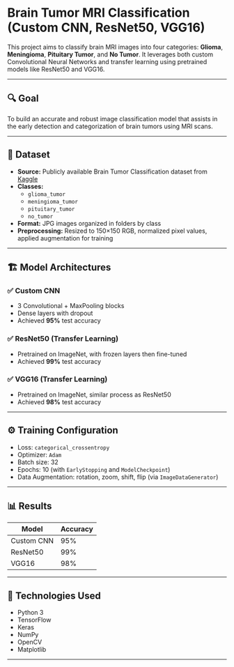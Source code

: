 # Brain Tumor MRI Classification (Custom CNN, ResNet50, VGG16)

This project aims to classify brain MRI images into four categories: **Glioma**, **Meningioma**, **Pituitary Tumor**, and **No Tumor**. It leverages both custom Convolutional Neural Networks and transfer learning using pretrained models like ResNet50 and VGG16.

---

## 🔍 Goal

To build an accurate and robust image classification model that assists in the early detection and categorization of brain tumors using MRI scans.

---

## 🧠 Dataset

- **Source:** Publicly available Brain Tumor Classification dataset from [Kaggle](https://www.kaggle.com/datasets/navoneel/brain-mri-images-for-brain-tumor-detection)  
- **Classes:**  
  - `glioma_tumor`  
  - `meningioma_tumor`  
  - `pituitary_tumor`  
  - `no_tumor`  
- **Format:** JPG images organized in folders by class  
- **Preprocessing:** Resized to 150×150 RGB, normalized pixel values, applied augmentation for training

---

## 🏗️ Model Architectures

### ✅ Custom CNN
- 3 Convolutional + MaxPooling blocks
- Dense layers with dropout
- Achieved **95%** test accuracy

### ✅ ResNet50 (Transfer Learning)
- Pretrained on ImageNet, with frozen layers then fine-tuned
- Achieved **99%** test accuracy

### ✅ VGG16 (Transfer Learning)
- Pretrained on ImageNet, similar process as ResNet50
- Achieved **98%** test accuracy

---

## ⚙️ Training Configuration

- Loss: `categorical_crossentropy`  
- Optimizer: `Adam`  
- Batch size: 32  
- Epochs: 10 (with `EarlyStopping` and `ModelCheckpoint`)  
- Data Augmentation: rotation, zoom, shift, flip (via `ImageDataGenerator`)

---

## 📊 Results

| Model      | Accuracy |
|------------|----------|
| Custom CNN | 95%      |
| ResNet50   | 99%      |
| VGG16      | 98%      |

---

## 🧰 Technologies Used

- Python 3  
- TensorFlow  
- Keras  
- NumPy  
- OpenCV  
- Matplotlib  

---

